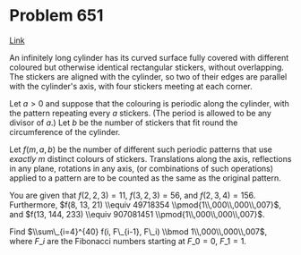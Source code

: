 # Problem 651

[Link](https://projecteuler.net/problem=651)

An infinitely long cylinder has its curved surface fully covered with different coloured but otherwise identical rectangular stickers, without overlapping. The stickers are aligned with the cylinder, so two of their edges are parallel with the cylinder's axis, with four stickers meeting at each corner.

Let $a>0$ and suppose that the colouring is periodic along the cylinder, with the pattern repeating every $a$ stickers. (The period is allowed to be any divisor of $a$.) Let $b$ be the number of stickers that fit round the circumference of the cylinder.

Let $f(m, a, b)$ be the number of different such periodic patterns that use *exactly* $m$ distinct colours of stickers. Translations along the axis, reflections in any plane, rotations in any axis, (or combinations of such operations) applied to a pattern are to be counted as the same as the original pattern.

You are given that $f(2, 2, 3) = 11$, $f(3, 2, 3) = 56$, and $f(2, 3, 4) = 156$. Furthermore, $f(8, 13, 21) \\equiv 49718354 \\pmod{1\\,000\\,000\\,007}$, and $f(13, 144, 233) \\equiv 907081451 \\pmod{1\\,000\\,000\\,007}$.

Find $\\sum\_{i=4}^{40} f(i, F\_{i-1}, F\_i) \\bmod 1\\,000\\,000\\,007$, where $F\_i$ are the Fibonacci numbers starting at $F\_0=0$, $F\_1=1$.
